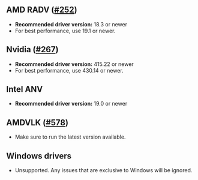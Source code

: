 ## AMD RADV ([#252](https://github.com/doitsujin/dxvk/issues/252))
- **Recommended driver version:** 18.3 or newer
- For best performance, use 19.1 or newer.

## Nvidia ([#267](https://github.com/doitsujin/dxvk/issues/267))
- **Recommended driver version:** 415.22 or newer
- For best performance, use 430.14 or newer.

## Intel ANV
- **Recommended driver version:** 19.0 or newer

## AMDVLK ([#578](https://github.com/doitsujin/dxvk/issues/578))
- Make sure to run the latest version available.

## Windows drivers
- Unsupported. Any issues that are exclusive to Windows will be ignored.